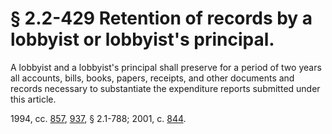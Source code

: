 # § 2.2-429 Retention of records by a lobbyist or lobbyist's principal.

<p>A lobbyist and a lobbyist's principal shall preserve for a period of two years all accounts, bills, books, papers, receipts, and other documents and records necessary to substantiate the expenditure reports submitted under this article.</p><p>1994, cc. <a href='http://lis.virginia.gov/cgi-bin/legp604.exe?941+ful+CHAP0857'>857</a>, <a href='http://lis.virginia.gov/cgi-bin/legp604.exe?941+ful+CHAP0937'>937</a>, § 2.1-788; 2001, c. <a href='http://lis.virginia.gov/cgi-bin/legp604.exe?011+ful+CHAP0844'>844</a>.</p>